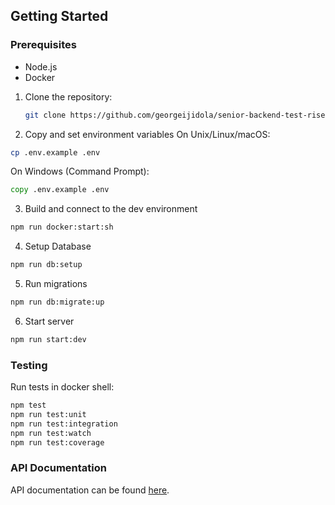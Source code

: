 ## Getting Started

### Prerequisites

- Node.js
- Docker

1. Clone the repository:

   ```bash
   git clone https://github.com/georgeijidola/senior-backend-test-risevest.git
   ```

2. Copy and set environment variables
   On Unix/Linux/macOS:

```sh
cp .env.example .env
```

On Windows (Command Prompt):

```cmd
copy .env.example .env
```

3. Build and connect to the dev environment

```sh
npm run docker:start:sh
```

4. Setup Database

```sh
npm run db:setup
```

5. Run migrations

```sh
npm run db:migrate:up
```

6. Start server

```sh
npm run start:dev
```

### Testing

Run tests in docker shell:

```bash
npm test
npm run test:unit
npm run test:integration
npm run test:watch
npm run test:coverage
```

### API Documentation

API documentation can be found [here](https://documenter.getpostman.com/view/4872797/2sA35D4Nej).

